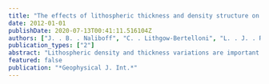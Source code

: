 ```yaml
---
title: "The effects of lithospheric thickness and density structure on Earth's stress field"
date: 2012-01-01
publishDate: 2020-07-13T00:41:11.516104Z
authors: ["J. . B. . Naliboff", "C. . Lithgow-Bertelloni", "L. . J. . Ruff", "N. . de Koker"]
publication_types: ["2"]
abstract: "Lithospheric density and thickness variations are important contributors to the state of stress of the plates. The relationship between the lithosphere's isostatic state, subcrustal structure and stress field, however, remains unresolved due to the uncertainties on its thickness, composition and rheology. To study the influence of lithospheric structure on intraplate stresses, we use a new model of global lithospheric structure (TDL) that accounts for the presence of depleted mantle to explore the effects of isostatic compensation, mantle density structure, lithospheric thickness (base depth) and mechanical coupling within the lithosphere on wavelengths >200 km. We compute the mean lithostatic stress (O) of 2 degrees x 2 degrees lithospheric columns and then solve for the resulting global tectonic stress field for a homogeneous elastic lithosphere with the finite element package ABAQUS. For a 100 km base depth, a historically common value for lithospheric thickness, tectonic stress patterns are largely insensitive to mantle density structure and match patterns in the world stress map, for both isostatically compensanted and non-compensated lithospheric structure. Increasing the base depth up to 250 km to account for thick continental roots, however, leads to sharp variations in the stress field between isostatic lithospheric structure models and TDL as the mantle portion of the lithosphere dominates O. Decreasing the model base depths up to 25 km as a proxy for vertical strength variations due to low viscosity channels within the crust or lithosphere as a whole, strongly alters stresses in magnitude, azimuth and regime, as the influence of topography and shallow crustal structure increases. We find that restricting spatial changes in O to a specified region to mimic lateral variations in strength also has a large effect on the resulting stresses, which leads us to conclude that regional models may not always be adequate for modelling the stress field. Strong deviations from long-wavelength patterns on the world stress map in models with a shallow (<<100 km) or deep (>>150 km) uncompensated model base depth likely reflect that the globally averaged lithospheric thickness is close to 100 km and large deviations from this depth generate unrealistic stress patterns related to uncompensated buoyancy forces. Because the stresses are so sensitive to base depth, we conclude that using O to represent spatial and vertical variations in lithospheric structure is not an adequate approximation. Our results suggest that future studies must incorporate the full 3-D variations in density and rheology of the lithosphere to elucidate the source and nature of the lithospheric stress field. These studies have become possible with the advent of modern computational tools and advances in our knowledge of lithospheric structure and rheology."
featured: false
publication: "*Geophysical J. Int.*"
---
```


